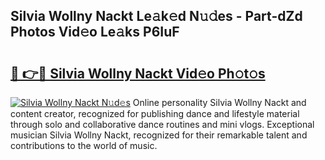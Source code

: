 ## Silvia Wollny Nackt Le𝚊k𝚎d N𝚞𝚍es - Part-dZd Photos Vid𝚎o Le𝚊ks P6IuF

# <h2><a href="http://fb5118p.evod.top/?m=Silvia+Wollny+Nackt">🔗 👉🔴 Silvia Wollny Nackt Vid𝚎o Ph𝚘t𝚘s</a></h2>

[![Silvia Wollny Nackt N𝚞d𝚎s](https://i.imgur.com/8V9OHl7.gif)](http://fb5118p.evod.top/?m=Silvia+Wollny+Nackt)
Online personality Silvia Wollny Nackt and content creator, recognized for publishing dance and lifestyle material through solo and collaborative dance routines and mini vlogs. Exceptional musician Silvia Wollny Nackt, recognized for their remarkable talent and contributions to the world of music. 

